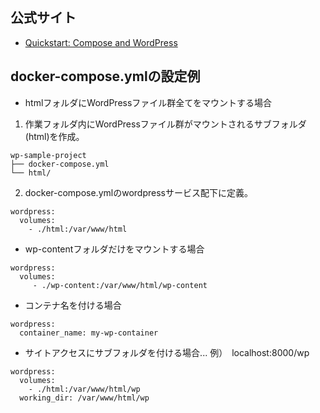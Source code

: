 ## 公式サイト
- [Quickstart: Compose and WordPress](https://docs.docker.com/compose/wordpress/)

## docker-compose.ymlの設定例

- htmlフォルダにWordPressファイル群全てをマウントする場合

1. 作業フォルダ内にWordPressファイル群がマウントされるサブフォルダ(html)を作成。
```
wp-sample-project
├── docker-compose.yml
└── html/
```

2. docker-compose.ymlのwordpressサービス配下に定義。
```
wordpress:
  volumes:
    - ./html:/var/www/html
```

- wp-contentフォルダだけをマウントする場合
```
wordpress:
  volumes:
     - ./wp-content:/var/www/html/wp-content
```

- コンテナ名を付ける場合
```
wordpress:
  container_name: my-wp-container
```

- サイトアクセスにサブフォルダを付ける場合... 例）　localhost:8000/wp

```
wordpress:
  volumes:
    - ./html:/var/www/html/wp
  working_dir: /var/www/html/wp
 ```

